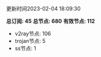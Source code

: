 更新时间2023-02-04 18:09:30

**总订阅: 45**
**总节点: 680**
**有效节点: 112**
- v2ray节点: 106
- trojan节点: 5
- ss节点: 1
